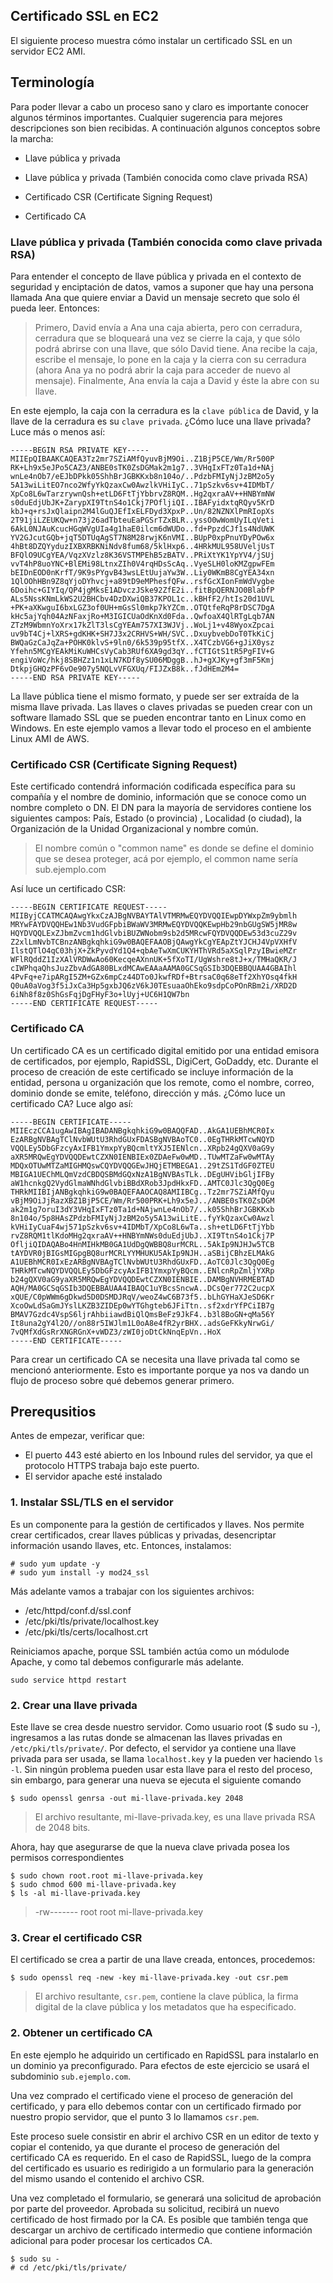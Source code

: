 ## Certificado SSL en EC2
El siguiente proceso muestra cómo instalar un certificado SSL en un servidor EC2 AMI.

## Terminología
Para poder llevar a cabo un proceso sano y claro es importante conocer algunos términos importantes. Cualquier sugerencia para mejores descripciones son bien recibidas. A continuación algunos conceptos sobre la marcha:

* Llave pública y privada

* Llave pública y privada (También conocida como clave privada RSA)
* Certificado CSR (Certificate Signing Request)
* Certificado CA

### Llave pública y privada (También conocida como clave privada RSA)
Para entender el concepto de llave pública y privada en el contexto de seguridad y enciptación de datos, vamos a suponer que hay una persona llamada Ana que quiere enviar a David un mensaje secreto que solo él pueda leer. Entonces:

> Primero, David envía a Ana una caja abierta, pero con cerradura, cerradura que se bloqueará una vez se cierre la caja, y que sólo podrá abrirse con una llave, que sólo David tiene. Ana recibe la caja, escribe el mensaje, lo pone en la caja y la cierra con su cerradura (ahora Ana ya no podrá abrir la caja para acceder de nuevo al mensaje). Finalmente, Ana envía la caja a David y éste la abre con su llave. 


En este ejemplo, la caja con la cerradura es la `clave pública` de David, y la llave de la cerradura es su `clave privada`. ¿Cómo luce una llave privada? Luce más o menos así:

```
-----BEGIN RSA PRIVATE KEY-----
MIIEpQIBAAKCAQEA3Tz2mr7SZiAMfQyuvBjM9Oi..Z1BjP5CE/Wm/Rr500P
RK+Lh9x5eJPo5CAZ3/ANBE0sTK0ZsDGMak2m1g7..3VHqIxFTz0Ta1d+NAj
wnLe4nOb7/eEJbDPkk05ShhBrJGBKKxb8n104o/..PdzbFMIyNjJzBM2o5y
5A13wiLitEO7nco2WfyYkQzaxCw0AwzlkVHiIyC..71pSzkv6sv+4IDMbT/
XpCo8L6wTarzrywnQsh+etLD6FtTjYbbrvZ8RQM..Hg2qxraAV++HNBYmNW
s0duEdjUbJK+ZarypXI9TtnS4o1Ckj7POfljiQI..IBAFyidxtqRQyv5KrD
kbJ+q+rsJxQlaipn2M4lGuQJEfIxELFDyd3XpxP..Un/82NZNXlPmRIopXs
2T91jiLZEUKQw+n73j26adTbteuEaPGSrTZxBLR..yssO0wWomUyILqVeti
6AkL0NJAuKcucHGqWVgUIa4g1haE0ilcm6dWUDo..fd+PpzdCJf1s4NdUWK
YV2GJcutGQb+jqT5DTUqAgST7N8M28rwjK6nVMI..BUpP0xpPnuYDyPOw6x
4hBt8DZQYyduzIXBXRBKNiNdv8fum68/5klHxp6..4HRkMUL958UVeljUsT
BFQlO9UCgYEA/VqzXVzlz8K36VSTMPEhB5zBATV..PRiXtYK1YpYV4/jSUj
vvT4hP8uoYNC+BlEMi98LtnxZIh0V4rqHDsScAq..VyeSLH0loKMZgpwFEm
bEIDnEOD0nKrfT/9K9sPYgvB43wsLEtUujaYw3W..Liy0WKmB8CgYEA34xn
1QlOOhHBn9Z8qYjoDYhvcj+a89tD9eMPhesfQFw..rsfGcXIonFmWdVygbe
6Doihc+GIYIq/QP4jgMksE1ADvczJSke92ZfE2i..fitBpQERNJO0BlabfP
ALs5NssKNmLkWS2U2BHCbv4DzDXwiQB37KPOL1c..kBHfF2/htIs20d1UVL
+PK+aXKwguI6bxLGZ3of0UH+mGsSl0mkp7kYZCm..OTQtfeRqP8rDSC7DgA
kHc5ajYqh04AzNFaxjRo+M3IGICUaOdKnXd0Fda..QwfoaX4QlRTgLqb7AN
ZTzM9WbmnYoXrx17kZlT3lsCgYEAm757XI3WJVj..WoLj1+v48WyoxZpcai
uv9bT4Cj+lXRS+gdKHK+SH7J3x2CRHVS+WH/SVC..DxuybvebDoT0TkKiCj
BWQaGzCaJqZa+POHK0klvS+9ln0/6k539p95tfX..X4TCzbVG6+gJiX0ysz
Yfehn5MCgYEAkMiKuWHCsVyCab3RUf6XA9gd3qY..fCTIGtS1tR5PgFIV+G
engiVoWc/hkj8SBHZz1n1xLN7KDf8ySU06MDggB..hJ+gXJKy+gf3mF5Kmj
DtkpjGHQzPF6vOe907y5NQLvVFGXUq/FIJZxB8k..fJdHEm2M4=
-----END RSA PRIVATE KEY-----
```

La llave pública tiene el mismo formato, y puede ser ser extraída de la misma llave privada. Las llaves o claves privadas se pueden crear con un software llamado SSL que se pueden encontrar tanto en Linux como en Windows. En este ejemplo vamos a llevar todo el proceso en el ambiente Linux AMI de AWS.

### Certificado CSR (Certificate Signing Request)
Este certificado contendrá información codificada específica para su compañía y el nombre de dominio, información que se conoce como un nombre completo o DN. El DN para la mayoría de servidores contiene los siguientes campos: País, Estado (o provincia) , Localidad (o ciudad), la Organización de la Unidad Organizacional y nombre común.
> El nombre común o "common name" es donde se define el dominio que se desea proteger, acá por ejemplo, el common name sería sub.ejemplo.com

Así luce un certificado CSR:
```
-----BEGIN CERTIFICATE REQUEST-----
MIIByjCCATMCAQAwgYkxCzAJBgNVBAYTAlVTMRMwEQYDVQQIEwpDYWxpZm9ybmlh
MRYwFAYDVQQHEw1Nb3VudGFpbiBWaWV3MRMwEQYDVQQKEwpHb29nbGUgSW5jMR8w
HQYDVQQLExZJbmZvcm1hdGlvbiBUZWNobm9sb2d5MRcwFQYDVQQDEw53d3cuZ29v
Z2xlLmNvbTCBnzANBgkqhkiG9w0BAQEFAAOBjQAwgYkCgYEApZtYJCHJ4VpVXHfV
IlstQTlO4qC03hjX+ZkPyvdYd1Q4+qbAeTwXmCUKYHThVRd5aXSqlPzyIBwieMZr
WFlRQddZ1IzXAlVRDWwAo60KecqeAXnnUK+5fXoTI/UgWshre8tJ+x/TMHaQKR/J
cIWPhqaQhsJuzZbvAdGA80BLxdMCAwEAAaAAMA0GCSqGSIb3DQEBBQUAA4GBAIhl
4PvFq+e7ipARgI5ZM+GZx6mpCz44DTo0JkwfRDf+BtrsaC0q68eTf2XhYOsq4fkH
Q0uA0aVog3f5iJxCa3Hp5gxbJQ6zV6kJ0TEsuaaOhEko9sdpCoPOnRBm2i/XRD2D
6iNh8f8z0ShGsFqjDgFHyF3o+lUyj+UC6H1QW7bn
-----END CERTIFICATE REQUEST-----
```

### Certificado CA
Un certificado CA es un certificado digital emitido por una entidad emisora de certificados, por ejemplo, RapidSSL, DigiCert, GoDaddy, etc. Durante el proceso de creación de este certificado se incluye información de la entidad, persona u organización que los remote, como el nombre, correo, dominio donde se emite, teléfono, dirección y más. ¿Cómo luce un certificado CA? Luce algo así:

```
-----BEGIN CERTIFICATE-----
MIIEczCCA1ugAwIBAgIBADANBgkqhkiG9w0BAQQFAD..AkGA1UEBhMCR0Ix
EzARBgNVBAgTClNvbWUtU3RhdGUxFDASBgNVBAoTC0..0EgTHRkMTcwNQYD
VQQLEy5DbGFzcyAxIFB1YmxpYyBQcmltYXJ5IENlcn..XRpb24gQXV0aG9y
aXR5MRQwEgYDVQQDEwtCZXN0IENBIEx0ZDAeFw0wMD..TUwMTZaFw0wMTAy
MDQxOTUwMTZaMIGHMQswCQYDVQQGEwJHQjETMBEGA1..29tZS1TdGF0ZTEU
MBIGA1UEChMLQmVzdCBDQSBMdGQxNzA1BgNVBAsTLk..DEgUHVibGljIFBy
aW1hcnkgQ2VydGlmaWNhdGlvbiBBdXRob3JpdHkxFD..AMTC0Jlc3QgQ0Eg
THRkMIIBIjANBgkqhkiG9w0BAQEFAAOCAQ8AMIIBCg..Tz2mr7SZiAMfQyu
vBjM9OiJjRazXBZ1BjP5CE/Wm/Rr500PRK+Lh9x5eJ../ANBE0sTK0ZsDGM
ak2m1g7oruI3dY3VHqIxFTz0Ta1d+NAjwnLe4nOb7/..k05ShhBrJGBKKxb
8n104o/5p8HAsZPdzbFMIyNjJzBM2o5y5A13wiLitE..fyYkQzaxCw0Awzl
kVHiIyCuaF4wj571pSzkv6sv+4IDMbT/XpCo8L6wTa..sh+etLD6FtTjYbb
rvZ8RQM1tlKdoMHg2qxraAV++HNBYmNWs0duEdjUbJ..XI9TtnS4o1Ckj7P
OfljiQIDAQABo4HnMIHkMB0GA1UdDgQWBBQ8urMCRL..5AkIp9NJHJw5TCB
tAYDVR0jBIGsMIGpgBQ8urMCRLYYMHUKU5AkIp9NJH..aSBijCBhzELMAkG
A1UEBhMCR0IxEzARBgNVBAgTClNvbWUtU3RhdGUxFD..AoTC0Jlc3QgQ0Eg
THRkMTcwNQYDVQQLEy5DbGFzcyAxIFB1YmxpYyBQcm..ENlcnRpZmljYXRp
b24gQXV0aG9yaXR5MRQwEgYDVQQDEwtCZXN0IENBIE..DAMBgNVHRMEBTAD
AQH/MA0GCSqGSIb3DQEBBAUAA4IBAQC1uYBcsSncwA..DCsQer772C2ucpX
xQUE/C0pWWm6gDkwd5D0DSMDJRqV/weoZ4wC6B73f5..bLhGYHaXJeSD6Kr
XcoOwLdSaGmJYslLKZB3ZIDEp0wYTGhgteb6JFiTtn..sf2xdrYfPCiIB7g
BMAV7Gzdc4VspS6ljrAhbiiawdBiQlQmsBeFz9JkF4..b3l8BoGN+qMa56Y
It8una2gY4l2O//on88r5IWJlm1L0oA8e4fR2yrBHX..adsGeFKkyNrwGi/
7vQMfXdGsRrXNGRGnX+vWDZ3/zWI0joDtCkNnqEpVn..HoX
-----END CERTIFICATE-----
```

Para crear un certificado CA se necesita una llave privada tal como se mencionó anteriormente. Esto es importante porque ya nos va dando un flujo de proceso sobre qué debemos generar primero.

## Prerequsitios
Antes de empezar, verificar que:

* El puerto 443 esté abierto en los Inbound rules del servidor, ya que el protocolo HTTPS trabaja bajo este puerto.
* El servidor apache esté instalado

### 1. Instalar SSL/TLS en el servidor
Es un componente para la gestión de certificados y llaves. Nos permite crear certificados, crear llaves públicas y privadas, desencriptar información usando llaves, etc. Entonces, instalamos:

```
# sudo yum update -y
# sudo yum install -y mod24_ssl
```

Más adelante vamos a trabajar con los siguientes archivos:

* /etc/httpd/conf.d/ssl.conf
* /etc/pki/tls/private/localhost.key
* /etc/pki/tls/certs/localhost.crt

Reiniciamos apache, porque SSL también actúa como un módulode Apache, y como tal debemos configurarle más adelante.

```
sudo service httpd restart
```

### 2. Crear una llave privada
Este llave se crea desde nuestro servidor. Como usuario root ($ sudo su -), ingresamos a las rutas donde se almacenan las llaves privadas en `/etc/pki/tls/private/`. Por defecto, el servidor ya contiene una llave privada para ser usada, se llama `localhost.key` y la pueden ver haciendo `ls -l`. Sin ningún problema pueden usar esta llave para el resto del proceso, sin embargo, para generar una nueva se ejecuta el siguiente comando
```
$ sudo openssl genrsa -out mi-llave-privada.key 2048
```
> El archivo resultante, mi-llave-privada.key, es una llave privada RSA de 2048 bits. 

Ahora, hay que asegurarse de que la nueva clave privada posea los permisos correspondientes

```
$ sudo chown root.root mi-llave-privada.key
$ sudo chmod 600 mi-llave-privada.key
$ ls -al mi-llave-privada.key
```

> -rw------- root root mi-llave-privada.key

### 3. Crear el certificado CSR 
El certificado se crea a partir de una llave creada, entonces, procedemos:

    $ sudo openssl req -new -key mi-llave-privada.key -out csr.pem

> El archivo resultante, `csr.pem`, contiene la clave pública, la firma digital de la clave pública y los metadatos que ha especificado. 

### 2. Obtener un certificado CA
En este ejemplo he adquirido un certificado en RapidSSL para instalarlo en un dominio ya preconfigurado. Para efectos de este ejercicio se usará el subdominio `sub.ejemplo.com`.

Una vez comprado el certificado viene el proceso de generación del certificado, y para ello debemos contar con un certificado firmado por nuestro propio servidor, que el punto 3 lo llamamos `csr.pem`.

Este proceso suele consistir en abrir el archivo CSR en un editor de texto y copiar el contenido, ya que durante el proceso de generación del certificado CA es requerido. En el caso de RapidSSL, luego de la compra del certificado es usuario es redirigido a un formulario para la generación del mismo usando el contenido el archivo CSR.

Una vez completado el formulario, se generará una solicitud de aprobación por parte del proveedor. Aprobada su solicitud, recibirá un nuevo certificado de host firmado por la CA. Es posible que también tenga que descargar un archivo de certificado intermedio que contiene información adicional para poder procesar los certicados CA.

```
$ sudo su -
# cd /etc/pki/tls/private/
```
